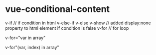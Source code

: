 # vue-conditional-content


v-if // if condition in html
v-else-if
v-else
v-show // added display:none property to html element if condition is false
v-for // for loop

v-for="var in array"

v-for"(var, index) in array"

